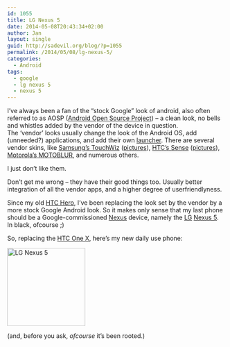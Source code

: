 ```yaml
---
id: 1055
title: LG Nexus 5
date: 2014-05-08T20:43:34+02:00
author: Jan
layout: single
guid: http://sadevil.org/blog/?p=1055
permalink: /2014/05/08/lg-nexus-5/
categories:
  - Android
tags:
  - google
  - lg nexus 5
  - nexus 5
---
```

I&#8217;ve always been a fan of the &#8220;stock Google&#8221; look of android, also often referred to as AOSP (<a href="https://source.android.com/" target="_blank">Android Open Source Project</a>) &#8211; a clean look, no bells and whistles added by the vendor of the device in question.  
The &#8216;vendor&#8217; looks usually change the look of the Android OS, add (unneeded?) applications, and add their own <a href="https://en.wikipedia.org/wiki/List_of_Android_launchers" target="_blank">launcher</a>. There are several vendor skins, like <a href="https://en.wikipedia.org/wiki/TouchWiz" target="_blank">Samsung&#8217;s TouchWiz</a> (<a href="http://www.phonearena.com/news/New-TouchWiz-vs-old-TouchWiz-what-changed-with-Samsungs-software_id53163" target="_blank">pictures</a>), <a href="https://en.wikipedia.org/wiki/HTC_Sense" target="_blank">HTC&#8217;s Sense</a> (<a href="http://www.phonearena.com/news/HTC-Sense-6-UI-vs-Sense-5.5-UI-a-visual-walk-through-the-changes_id54257" target="_blank">pictures</a>), <a href="https://en.wikipedia.org/wiki/Motoblur" target="_blank">Motorola&#8217;s MOTOBLUR</a>, and numerous others.

I just don&#8217;t like them.

Don&#8217;t get me wrong &#8211; they have their good things too. Usually better integration of all the vendor apps, and a higher degree of userfriendlyness.

Since my old <a href="https://kcore.org/?s=htc+hero" target="_blank">HTC Hero</a>, I&#8217;ve been replacing the look set by the vendor by a more stock Google Android look. So it makes only sense that my last phone should be a Google-commissioned <a href="https://en.wikipedia.org/wiki/Google_Nexus" target="_blank">Nexus</a> device, namely the <a href="http://www.lg.com" target="_blank">LG</a> <a href="https://www.google.com/nexus/5/" target="_blank">Nexus 5</a>. In black, ofcourse ;)

So, replacing the <a href="http://www.htc.com/www/smartphones/htc-one-x/" target="_blank">HTC One X</a>, here&#8217;s my new daily use phone:

<a href="http://www.gsmarena.com/lg_nexus_5-5705.php" target="_blank"><img title="LG Nexus 5" src="https://kcore.org/wp-content/uploads/2014/05/lg-google-nexus-5-1.jpg" alt="LG Nexus 5" height="180" /></a>

(and, before you ask, _ofcourse_ it&#8217;s been rooted.)